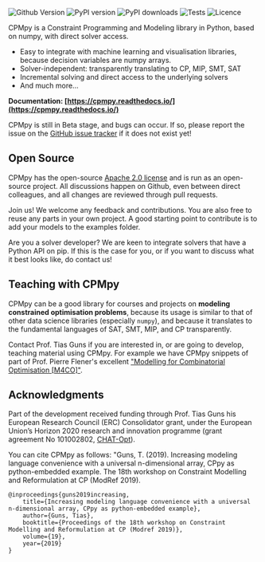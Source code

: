 ![Github Version](https://img.shields.io/github/v/release/CPMpy/cpmpy?label=Github%20Release&logo=github)
![PyPI version](https://img.shields.io/pypi/v/cpmpy?color=blue&label=Pypi%20version&logo=pypi&logoColor=white)
![PyPI downloads](https://img.shields.io/pypi/dm/cpmpy?label=Pypi%20Downloads&logo=pypi&logoColor=white)
![Tests](https://github.com/CPMpy/cpmpy/actions/workflows/python-test.yml/badge.svg)
![Licence](https://img.shields.io/github/license/CPMpy/cpmpy?label=Licence)

CPMpy is a Constraint Programming and Modeling library in Python, based on numpy, with direct solver access.

* Easy to integrate with machine learning and visualisation libraries, because decision variables are numpy arrays.
* Solver-independent: transparently translating to CP, MIP, SMT, SAT
* Incremental solving and direct access to the underlying solvers
* And much more...

**Documentation: [https://cpmpy.readthedocs.io/](https://cpmpy.readthedocs.io/)**

CPMpy is still in Beta stage, and bugs can occur. If so, please report the issue on the [GitHub issue tracker](https://github.com/CPMpy/cpmpy/issues) if it does not exist yet!

## Open Source

CPMpy has the open-source [Apache 2.0 license]( https://github.com/cpmpy/cpmpy/blob/master/LICENSE) and is run as an open-source project. All discussions happen on Github, even between direct colleagues, and all changes are reviewed through pull requests. 

Join us! We welcome any feedback and contributions. You are also free to reuse any parts in your own project. A good starting point to contribute is to add your models to the examples folder.


Are you a solver developer? We are keen to integrate solvers that have a Python API on pip. If this is the case for you, or if you want to discuss what it best looks like, do contact us!

## Teaching with CPMpy

CPMpy can be a good library for courses and projects on **modeling constrained optimisation problems**, because its usage is similar to that of other data science libraries (especially `numpy`), and because it translates to the fundamental languages of SAT, SMT, MIP, and CP transparently.

Contact Prof. Tias Guns if you are interested in, or are going to develop, teaching material using CPMpy. For example we have CPMpy snippets of part of Prof. Pierre Flener's excellent ["Modelling for Combinatorial Optimisation [M4CO]"](https://user.it.uu.se/~pierref/courses/COCP/slides/).

## Acknowledgments

Part of the development received funding through Prof. Tias Guns his European Research Council (ERC) Consolidator grant, under the European Union’s Horizon 2020 research and innovation programme (grant agreement No 101002802, [CHAT-Opt](https://people.cs.kuleuven.be/~tias.guns/chat-opt.html)).

You can cite CPMpy as follows: "Guns, T. (2019). Increasing modeling language convenience with a universal n-dimensional array, CPpy as python-embedded example. The 18th workshop on Constraint Modelling and Reformulation at CP (ModRef 2019).

```
@inproceedings{guns2019increasing,
    title={Increasing modeling language convenience with a universal n-dimensional array, CPpy as python-embedded example},
    author={Guns, Tias},
    booktitle={Proceedings of the 18th workshop on Constraint Modelling and Reformulation at CP (Modref 2019)},
    volume={19},
    year={2019}
}
```

